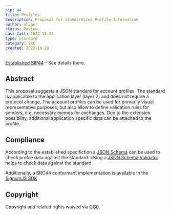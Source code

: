 ```yaml
---
sip: 44
title: Profiles
description: Proposal for standardized Profile Information
author: ohager
status: Review
Last Call: 2022-11-22
type: Standard
category: SRC
created: 2022-10-20
---
```


[Established SIP44](../../SIP/sip-0044.md) - See details there.

## Abstract

This proposal suggests a JSON standard for account profiles. The standard is applicable to the application layer (layer 2) and does not require a protocol change. The account profiles can be used for primarily visual representative purposes, but also allow to define validation rules for senders, e.g. necessary memos for exchanges. Due to the extension possibility, additional application specific data can be attached to the profile.  


## Compliance

According to the established specifiction a [JSON Schema](./src44-json-schema.json) can be used to check profile data against the standard. Using a [JSON Schema Validator](https://www.jsonschemavalidator.net/) helps to check data against the standard


Additionally, a SRC44 conformant implementation is available in the [SignumJS SDK](https://github.com/signum-network/signumjs/tree/main/packages/standards/src/src44)



## Copyright
Copyright and related rights waived via [CC0](https://creativecommons.org/publicdomain/zero/1.0/).
